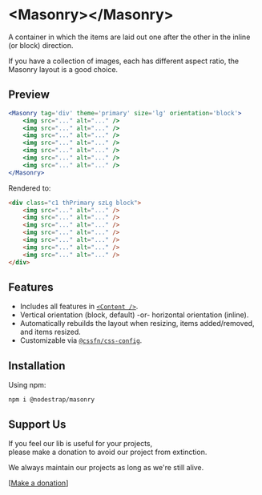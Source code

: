 # &lt;Masonry&gt;&lt;/Masonry&gt;
A container in which the items are laid out one after the other in the inline (or block) direction.

If you have a collection of images, each has different aspect ratio, the Masonry layout is a good choice.

## Preview

```jsx
<Masonry tag='div' theme='primary' size='lg' orientation='block'>
	<img src="..." alt="..." />
	<img src="..." alt="..." />
	<img src="..." alt="..." />
	<img src="..." alt="..." />
	<img src="..." alt="..." />
	<img src="..." alt="..." />
	<img src="..." alt="..." />
</Masonry>
```
Rendered to:
```html
<div class="c1 thPrimary szLg block">
	<img src="..." alt="..." />
	<img src="..." alt="..." />
	<img src="..." alt="..." />
	<img src="..." alt="..." />
	<img src="..." alt="..." />
	<img src="..." alt="..." />
	<img src="..." alt="..." />
</div>
```

## Features
* Includes all features in [`<Content />`](https://www.npmjs.com/package/@nodestrap/content).
* Vertical orientation (block, default) -or- horizontal orientation (inline).
* Automatically rebuilds the layout when resizing, items added/removed, and items resized.
* Customizable via [`@cssfn/css-config`](https://www.npmjs.com/package/@cssfn/css-config).

## Installation

Using npm:
```
npm i @nodestrap/masonry
```

## Support Us

If you feel our lib is useful for your projects,  
please make a donation to avoid our project from extinction.

We always maintain our projects as long as we're still alive.

[[Make a donation](https://ko-fi.com/heymarco)]
